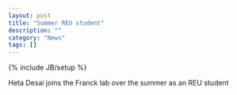 ```yaml
---
layout: post
title: "Summer REU student"
description: ""
category: "News"
tags: []
---
```

{% include JB/setup %}

Heta Desai joins the Franck lab over the summer as an REU student
